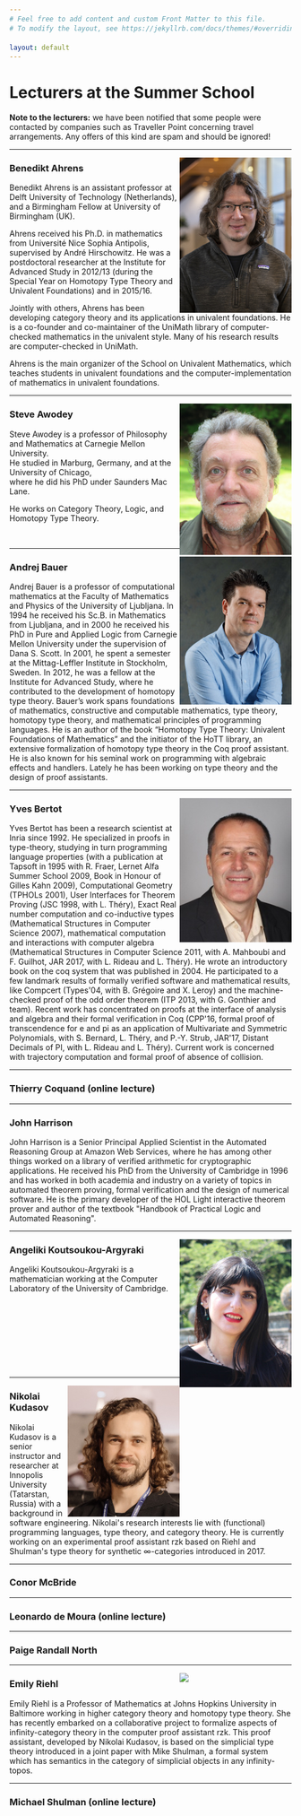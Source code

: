```yaml
---
# Feel free to add content and custom Front Matter to this file.
# To modify the layout, see https://jekyllrb.com/docs/themes/#overriding-theme-defaults

layout: default
---
```


# Lecturers at the Summer School #

**Note to the lecturers:** we have been notified that some people were contacted by companies such as Traveller Point concerning travel arrangements. Any offers of this kind are spam and should be ignored!

<hr/>

<img align="right" src="portraits/benedikt-ahrens.jpg" width=200>

### Benedikt Ahrens ###

Benedikt Ahrens is an assistant professor at Delft University of Technology (Netherlands), and a Birmingham Fellow at University of Birmingham (UK).

Ahrens received his Ph.D. in mathematics from Université Nice Sophia Antipolis, supervised by André Hirschowitz. He was a postdoctoral researcher at the Institute for Advanced Study in 2012/13 (during the Special Year on Homotopy Type Theory and Univalent Foundations) and in 2015/16.

Jointly with others, Ahrens has been developing category theory and its applications in univalent foundations. He is a co-founder and co-maintainer of the UniMath library of computer-checked mathematics in the univalent style. Many of his research results are computer-checked in UniMath.

Ahrens is the main organizer of the School on Univalent Mathematics, which teaches students in univalent foundations and the computer-implementation of mathematics in univalent foundations. 

<hr/>

<img align="right" src="portraits/steve-awodey.jpg" width=200>

### Steve Awodey ###

Steve Awodey is a professor of Philosophy and Mathematics at Carnegie Mellon University.                  
He studied in Marburg, Germany, and at the University of Chicago,                                         
where he did his PhD under Saunders Mac Lane.

He works on Category Theory, Logic, and Homotopy Type Theory. 

<br/>

<hr/>

<img align="right" src="portraits/andrej-bauer.jpg">

### Andrej Bauer ###

Andrej Bauer is a professor of computational mathematics at the Faculty of Mathematics and Physics of the University of Ljubljana. In 1994 he received his Sc.B. in Mathematics from Ljubljana, and in 2000 he received his PhD in Pure and Applied Logic from Carnegie Mellon University under the supervision of Dana S. Scott. In 2001, he spent a semester at the Mittag-Leffler Institute in Stockholm, Sweden. In 2012, he was a fellow at the Institute for Advanced Study, where he contributed to the development of homotopy type theory. Bauer’s work spans foundations of mathematics, constructive and computable mathematics, type theory, homotopy type theory, and mathematical principles of programming languages. He is an author of the book “Homotopy Type Theory: Univalent Foundations of Mathematics” and the initiator of the HoTT library, an extensive formalization of homotopy type theory in the Coq proof assistant. He is also known for his seminal work on programming with algebraic effects and handlers. Lately he has been working on type theory and the design of proof assistants.

<hr/>

<img align="right" src="portraits/yves-bertot.jpg">

### Yves Bertot ###

Yves Bertot has been a research scientist at Inria since 1992.  He
specialized in proofs in type-theory, studying in turn programming
language properties (with a publication at Tapsoft in 1995 with
R. Fraer, Lernet Alfa Summer School 2009, Book in Honour of Gilles
Kahn 2009), Computational Geometry (TPHOLs 2001), User Interfaces for
Theorem Proving (JSC 1998, with L. Théry), Exact Real number
computation and co-inductive types (Mathematical Structures in
Computer Science 2007), mathematical computation and interactions with
computer algebra (Mathematical Structures in Computer Science 2011,
with A. Mahboubi and F. Guilhot, JAR 2017, with L. Rideau and
L. Théry).  He wrote an introductory book on the coq system that was
published in 2004.  He participated to a few landmark results of
formally verified software and mathematical results, like Compcert
(Types'04, with B. Grégoire and X. Leroy) and the machine-checked
proof of the odd order theorem (ITP 2013, with G. Gonthier and team).
Recent work has concentrated on proofs at the interface of analysis
and algebra and their formal verification in Coq (CPP'16, formal proof
of transcendence for e and pi as an application of Multivariate and
Symmetric Polynomials, with S. Bernard, L. Théry, and P.-Y. Strub,
JAR'17, Distant Decimals of PI, with L. Rideau and L. Théry).  Current
work is concerned with trajectory computation and formal proof of
absence of collision.

<hr/>

### Thierry Coquand (online lecture) ###

<hr/>

### John Harrison ###

John Harrison is a Senior Principal Applied Scientist in the
  Automated Reasoning Group at Amazon Web Services, where he has among
  other things worked on a library of verified arithmetic for
  cryptographic applications. He received his PhD from the University of
  Cambridge in 1996 and has worked in both academia and industry on a
  variety of topics in automated theorem proving, formal verification
  and the design of numerical software. He is the primary developer of
  the HOL Light interactive theorem prover and author of the textbook
  "Handbook of Practical Logic and Automated Reasoning".

<hr/>

<img align="right" src="portraits/angeliki-koutsoukou-argyraki.jpg">

### Angeliki Koutsoukou-Argyraki ###

Angeliki Koutsoukou-Argyraki is a mathematician working at the
Computer Laboratory of the University of Cambridge.
<br/>
<br/>
<br/>
<br/>
<br/>
<br/>
<br/>
<br/>
<br/>

<hr/>

<img align="right" src="portraits/nikolai-kudasov.jpg">

### Nikolai Kudasov ###

Nikolai Kudasov is a senior instructor and researcher at Innopolis
University (Tatarstan, Russia) with a background in software
engineering. Nikolai's research interests lie with (functional)
programming languages, type theory, and category theory. He is
currently working on an experimental proof assistant rzk based on
Riehl and Shulman's type theory for synthetic ∞-categories introduced
in 2017.

<hr/>

### Conor McBride ###

<hr/>

### Leonardo de Moura (online lecture) ###

<hr/>

### Paige Randall North ###

<hr/>

<img align="right" src="portraits/emily-riehl.jpg" width=200>

### Emily Riehl ###

Emily Riehl is a Professor of Mathematics at Johns Hopkins University in Baltimore working in higher category theory and homotopy type theory. She has recently embarked on a collaborative project to formalize aspects of infinity-category theory in the computer proof assistant rzk. This proof assistant, developed by Nikolai Kudasov, is based on the simplicial type theory introduced in a joint paper with Mike Shulman, a formal system which has semantics in the category of simplicial objects in any infinity-topos.

<hr/>

### Michael Shulman (online lecture) ###


